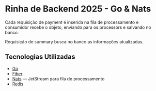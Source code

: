 # Rinha de Backend 2025 - Go & Nats

Cada requisição de payment é inserida na fila de processamento e
consumidor recebe o objeto, enviando para os processors e salvando no banco.

Requisição de summary busca no banco as informações atualizadas.

## Tecnologias Utilizadas

- [Go](https://go.dev/)
- [Fiber](https://gofiber.io/)
- [Nats](https://nats.io/) — JetStream para fila de processamento
- [Redis](https://redis.io/) 

[//]: # (## [Source code]&#40;https://github.com/lczago/rinha-25-go-nats&#41;)